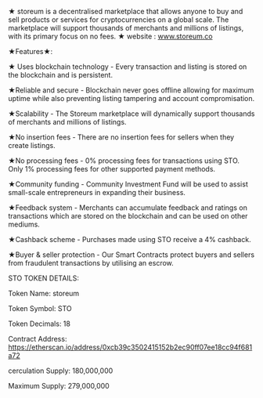 ★ storeum is a decentralised marketplace that allows anyone to buy and sell products or services for cryptocurrencies on a global scale. The marketplace will support thousands of merchants and millions of listings, with its primary focus on no fees.
★ website : www.storeum.co

★Features★:

★ Uses blockchain technology - Every transaction and listing is stored on the blockchain and is persistent.

 ★Reliable and secure - Blockchain never goes offline allowing for maximum uptime while also preventing listing tampering and account compromisation.

 ★Scalability - The Storeum marketplace will dynamically support thousands of merchants and millions of listings.

 ★No insertion fees - There are no insertion fees for sellers when they create listings.

 ★No processing fees - 0% processing fees for transactions using STO. Only 1% processing fees for other supported payment methods.

 ★Community funding - Community Investment Fund will be used to assist small-scale entrepreneurs in expanding their business.

 ★Feedback system - Merchants can accumulate feedback and ratings on transactions which are stored on the blockchain and can be used on other mediums.

 ★Cashback scheme - Purchases made using STO receive a 4% cashback.

 ★Buyer & seller protection - Our Smart Contracts protect buyers and sellers from fraudulent transactions by utilising an escrow.
 
 STO TOKEN DETAILS:

Token Name: storeum

Token Symbol: STO

Token Decimals: 18

Contract Address: https://etherscan.io/address/0xcb39c3502415152b2ec90ff07ee18cc94f681a72

cerculation Supply: 180,000,000

Maximum Supply: 279,000,000

